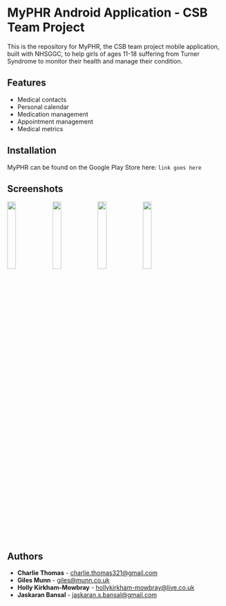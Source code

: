 # MyPHR Android Application - CSB Team Project
This is the repository for MyPHR, the CSB team project mobile application, built with NHSGGC, to help girls of ages 11-18 suffering from Turner Syndrome to monitor their health and manage their condition.

## Features
* Medical contacts
* Personal calendar
* Medication management
* Appointment management
* Medical metrics

## Installation
MyPHR can be found on the Google Play Store here: 
``` link goes here ```

## Screenshots
<img src="/uploads/9981948cd4f134af272342a9b4c0b530/Screenshot_20180314-121206.jpg" width="20%">
<img src="/uploads/5ed28d7c5c8736f3abf0779462f76c75/Screenshot_20180314-121010.jpg" width="20%">
<img src="/uploads/c93c415b1e867c4de865b1079be1f8cf/Screenshot_20180314-121117.jpg" width="20%">
<img src="/uploads/6a6a385221562cd568b0ba41f8f3d1d8/Screenshot_20180314-121126.jpg" width="20%">

## Authors
* **Charlie Thomas** - charlie.thomas321@gmail.com
* **Giles Munn** - giles@munn.co.uk
* **Holly Kirkham-Mowbray** - hollykirkham-mowbray@live.co.uk
* **Jaskaran Bansal** - jaskaran.s.bansal@gmail.com


